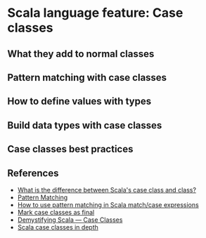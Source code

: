 # Scala language feature: Case classes

## What they add to normal classes

## Pattern matching with case classes

## How to define values with types

## Build data types with case classes

## Case classes best practices

## References

* [What is the difference between Scala's case class and class?][1]
* [Pattern Matching][2]
* [How to use pattern matching in Scala match/case expressions][3]
* [Mark case classes as final][4]
* [Demystifying Scala — Case Classes][5]
* [Scala case classes in depth][6]

[1]: https://stackoverflow.com/questions/2312881/what-is-the-difference-between-scalas-case-class-and-class
[2]: https://docs.scala-lang.org/tutorials/tour/pattern-matching.html.html
[3]: https://alvinalexander.com/scala/how-to-use-pattern-matching-scala-match-case-expressions
[4]: https://nrinaudo.github.io/scala-best-practices/tricky_behaviours/final_case_classes.html
[5]: https://medium.com/@cachiama/demystifying-scala-case-classes-b4d756959dcd
[6]: http://www.alessandrolacava.com/blog/scala-case-classes-in-depth/
